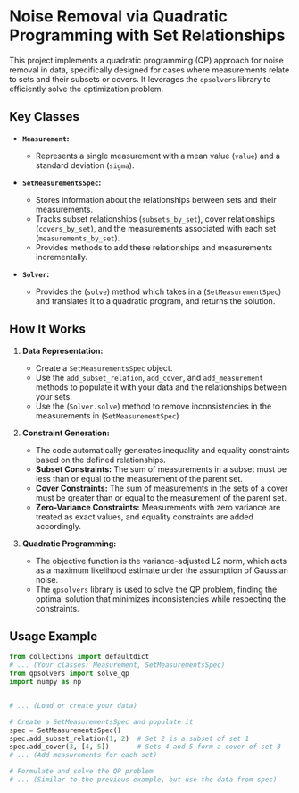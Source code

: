 # Noise Removal via Quadratic Programming with Set Relationships

This project implements a quadratic programming (QP) approach for noise removal in data, specifically designed for cases where measurements relate to sets and their subsets or covers. It leverages the `qpsolvers` library to efficiently solve the optimization problem.

## Key Classes 

- **`Measurement`:**
   - Represents a single measurement with a mean value (`value`) and a standard deviation (`sigma`).

- **`SetMeasurementsSpec`:**
   - Stores information about the relationships between sets and their measurements.
   - Tracks subset relationships (`subsets_by_set`), cover relationships (`covers_by_set`), and the measurements associated with each set (`measurements_by_set`).
   - Provides methods to add these relationships and measurements incrementally.

- **`Solver`:**
   - Provides the (`solve`) method which takes in a (`SetMeasurementSpec`) and translates it to a quadratic program, and returns the solution.


## How It Works

1. **Data Representation:**
   - Create a `SetMeasurementsSpec` object.
   - Use the `add_subset_relation`, `add_cover`, and `add_measurement` methods to populate it with your data and the relationships between your sets.
   - Use the (`Solver.solve`) method to remove inconsistencies in the measurements in (`SetMeasurementSpec`)

2. **Constraint Generation:**
   - The code automatically generates inequality and equality constraints based on the defined relationships.
   - **Subset Constraints:** The sum of measurements in a subset must be less than or equal to the measurement of the parent set.
   - **Cover Constraints:** The sum of measurements in the sets of a cover must be greater than or equal to the measurement of the parent set.
   - **Zero-Variance Constraints:** Measurements with zero variance are treated as exact values, and equality constraints are added accordingly.

3. **Quadratic Programming:**
   - The objective function is the variance-adjusted L2 norm, which acts as a maximum likelihood estimate under the assumption of Gaussian noise.
   - The `qpsolvers` library is used to solve the QP problem, finding the optimal solution that minimizes inconsistencies while respecting the constraints.

## Usage Example

```python
from collections import defaultdict
# ... (Your classes: Measurement, SetMeasurementsSpec)
from qpsolvers import solve_qp
import numpy as np


# ... (Load or create your data)

# Create a SetMeasurementsSpec and populate it
spec = SetMeasurementsSpec()
spec.add_subset_relation(1, 2)  # Set 2 is a subset of set 1
spec.add_cover(3, [4, 5])       # Sets 4 and 5 form a cover of set 3
# ... (Add measurements for each set)

# Formulate and solve the QP problem
# ... (Similar to the previous example, but use the data from spec)

